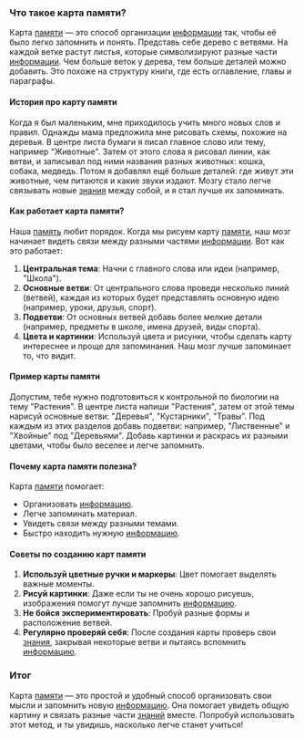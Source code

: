 ### Что такое карта памяти?

Карта [памяти](memory.md) — это способ организации [информации](information.md) так, чтобы её было легко запомнить и понять. Представь себе дерево с ветвями. На каждой ветке растут листья, которые символизируют разные части [информации](information.md). Чем больше веток у дерева, тем больше деталей можно добавить. Это похоже на структуру книги, где есть оглавление, главы и параграфы.

#### История про карту памяти

Когда я был маленьким, мне приходилось учить много новых слов и правил. Однажды мама предложила мне рисовать схемы, похожие на деревья. В центре листа бумаги я писал главное слово или тему, например "Животные". Затем от этого слова я рисовал линии, как ветви, и записывал под ними названия разных животных: кошка, собака, медведь. Потом я добавлял ещё больше деталей: где живут эти животные, чем питаются и какие звуки издают. Мозгу стало легче связывать новые [знания](knowledge.md) между собой, и я стал лучше их запоминать.

#### Как работает карта памяти?

Наша [память](memory.md) любит порядок. Когда мы рисуем карту [памяти](memory.md), наш мозг начинает видеть связи между разными частями [информации](information.md). Вот как это работает:

1. **Центральная тема**: Начни с главного слова или идеи (например, "Школа").
2. **Основные ветви**: От центрального слова проведи несколько линий (ветвей), каждая из которых будет представлять основную идею (например, уроки, друзья, спорт).
3. **Подветви**: От основных ветвей добавь более мелкие детали (например, предметы в школе, имена друзей, виды спорта).
4. **Цвета и картинки**: Используй цвета и рисунки, чтобы сделать карту интереснее и проще для запоминания. Наш мозг лучше запоминает то, что видит.

#### Пример карты памяти

Допустим, тебе нужно подготовиться к контрольной по биологии на тему "Растения". В центре листа напиши "Растения", затем от этой темы нарисуй основные ветви: "Деревья", "Кустарники", "Травы". Под каждым из этих разделов добавь подветви: например, "Лиственные" и "Хвойные" под "Деревьями". Добавь картинки и раскрась их разными цветами, чтобы было веселее и легче запомнить.

#### Почему карта памяти полезна?

Карта [памяти](memory.md) помогает:

- Организовать [информацию](information.md).
- Легче запоминать материал.
- Увидеть связи между разными темами.
- Быстро находить нужную [информацию](information.md).

#### Советы по созданию карт памяти

1. **Используй цветные ручки и маркеры**: Цвет помогает выделять важные моменты.
2. **Рисуй картинки**: Даже если ты не очень хорошо рисуешь, изображения помогут лучше запомнить [информацию](information.md).
3. **Не бойся экспериментировать**: Пробуй разные формы и расположение ветвей.
4. **Регулярно проверяй себя**: После создания карты проверь свои [знания](knowledge.md), закрывая некоторые ветви и пытаясь вспомнить [информацию](information.md).

### Итог

Карта [памяти](memory.md) — это простой и удобный способ организовать свои мысли и запомнить новую [информацию](information.md). Она помогает увидеть общую картину и связать разные части [знаний](knowledge.md) вместе. Попробуй использовать этот метод, и ты увидишь, насколько легче станет учиться!